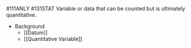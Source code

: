 #111ANLY #131STAT 
Variable or data that can be counted but is ultimately quantitative.

- Background
	- [[Datum]]
	- [[Quantitative Variable]]